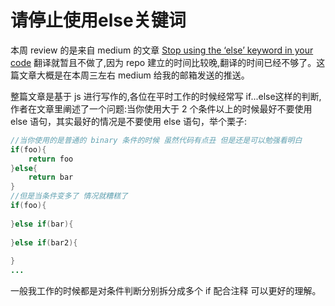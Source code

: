# 请停止使用else关键词

本周 review 的是来自 medium 的文章 [Stop using the ‘else’ keyword in your code](https://medium.com/javascript-in-plain-english/stop-using-the-else-keyword-in-your-code-907e82b3054a) 翻译就暂且不做了,因为 repo 建立的时间比较晚,翻译的时间已经不够了。这篇文章大概是在本周三左右 medium 给我的邮箱发送的推送。

整篇文章是基于 js 进行写作的,各位在平时工作的时候经常写 if...else这样的判断,作者在文章里阐述了一个问题:当你使用大于 2 个条件以上的时候最好不要使用 else 语句，其实最好的情况是不要使用 else 语句，举个栗子:  
```java
//当你使用的是普通的 binary 条件的时候 虽然代码有点丑 但是还是可以勉强看明白
if(foo){
    return foo
}else{
    return bar
}
//但是当条件变多了 情况就糟糕了
if(foo){
    
}else if(bar){
    
}else if(bar2){
    
}
...

```

一般我工作的时候都是对条件判断分别拆分成多个 if  配合注释 可以更好的理解。